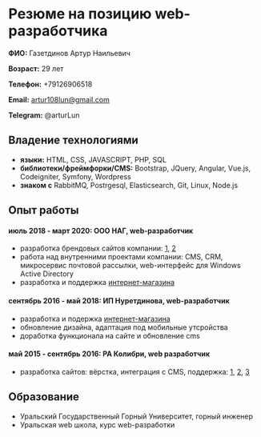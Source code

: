 # Резюме на позицию web-разработчика

**ФИО:** Газетдинов Артур Наильевич

**Возраст:** 29 лет

**Телефон:** +79126906518

**Email:** artur108lun@gmail.com

**Telegram:** @arturLun

## Владение технологиями
- **языки:** HTML, CSS, JAVASCRIPT, PHP, SQL
- **библиотеки/фреймфорки/CMS:** Bootstrap, JQuery, Angular, Vue.js, Codeigniter, Symfony, Wordpress
- **знаком с** RabbitMQ, Postrgesql, Elasticsearch, Git, Linux, Node.js


## Опыт работы

#### июль 2018 - март 2020: ООО НАГ, web-разработчик
- разработка брендовых сайтов компании: [1](https://nag.company), [2](https://snr.systems)
- работа над внутренними проектами компании: CMS, CRM, микросервис почтовой рассылки, web-интерфейс для Windows Active Directory
- разработка и поддержка [интернет-магазина](https://shop.nag.ru)

#### сентябрь 2016 - май 2018: ИП Нуретдинова, web-разработчик
- разработка и подержка [интернет-магазина](https://belleyou.ru)
- обновление дизайна, адаптация под мобильные утсройства
- доработка функционала на сайте и обновление cms

#### май 2015 - сентябрь 2016: РА Колибри, web разработчик
- разработка сайтов: вёрстка, интеграция с CMS, поддержка: [1](http://fin-servis.ru/), [2](http://vesti-ural.ru/), [3](https://st-nashestvie.ru/)


## Образование
- Уральский Государственный Горный Университет, горный инженер
- Уральская web школа, курс web-разработки


